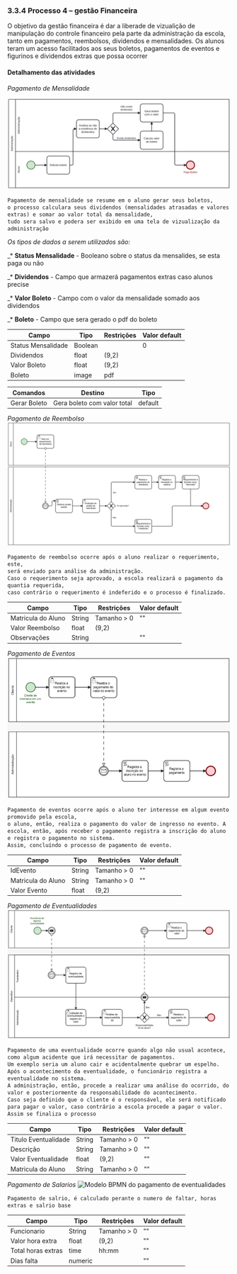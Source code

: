 ### 3.3.4 Processo 4 – gestão Financeira

O objetivo da gestão financeira é dar a liberade de vizualição de manipulação do controle financeiro pela parte da administração da escola, tanto em pagamentos, reembolsos, dividendos e mensalidades. Os alunos teram um acesso facilitados aos seus boletos, pagamentos de eventos e figurinos e dividendos extras que possa ocorrer

#### Detalhamento das atividades

*Pagamento de Mensalidade*

![Modelo BPMN do pagamento de mensalidade](images/bpmnPagamentoMensalidade.svg "Modelo BPMN de pagamento de mensalidade")

```
Pagamento de mensalidade se resume em o aluno gerar seus boletos,
o processo calculara seus dividendos (mensalidades atrasadas e valores extras) e somar ao valor total da mensalidade,
tudo sera salvo e podera ser exibido em uma tela de vizualização da administração
```

_Os tipos de dados a serem utilizados são:_

_* **Status Mensalidade** - Booleano sobre o status da mensalides, se esta paga ou não

_* **Dividendos** - Campo que armazerá pagamentos extras caso alunos precise

_* **Valor Boleto** - Campo com o valor da mensalidade somado aos dividendos

_* **Boleto** - Campo que sera gerado o pdf do boleto

| **Campo**          | **Tipo**         | **Restrições**         | **Valor default** |
| ---                | ---              | ---                    | ---               |
| Status Mensalidade | Boolean          |                        | 0                 |
| Dividendos         | float            | (9,2)                  |                   |
| Valor Boleto       | float            | (9,2)                  |                   |
| Boleto             | image            | pdf                    |                   |


| **Comandos**         |  **Destino**                   | **Tipo**          |
| ---                  | ---                            | ---               |
| Gerar Boleto         | Gera boleto com valor total    | default           |


*Pagamento de Reembolso*
![Modelo BPMN do pagamento de reembolso](images/bpmnPagamentoReembolsos.jpg "Modelo BPMN de pagamento de reembolso")
```
Pagamento de reembolso ocorre após o aluno realizar o requerimento, este,
será enviado para análise da administração.
Caso o requerimento seja aprovado, a escola realizará o pagamento da quantia requerida,
caso contrário o requerimento é indeferido e o processo é finalizado.
```
| **Campo**          | **Tipo**         | **Restrições**         | **Valor default** |
| ---                | ---              | ---                    | ---               |
| Matricula do Aluno | String           | Tamanho > 0            | ""                |
| Valor Reembolso    | float            | (9,2)                  |                   |
| Observações        | String           |                        | ""                |


*Pagamento de Eventos*
![Modelo BPMN do pagamento de eventos](images/bpmnPagamentoEventos.jpg "Modelo BPMN de pagamento de eventos")
```
Pagamento de eventos ocorre após o aluno ter interesse em algum evento promovido pela escola,
o aluno, então, realiza o pagamento do valor de ingresso no evento. A escola, então, após receber o pagamento registra a inscrição do aluno e registra o pagamento no sistema.
Assim, concluíndo o processo de pagamento de evento.
```
| **Campo**          | **Tipo**         | **Restrições**         | **Valor default** |
| ---                | ---              | ---                    | ---               |
| IdEvento           | String           | Tamanho > 0            | ""                |
| Matricula do Aluno | String           | Tamanho > 0            | ""                |
| Valor Evento       | float            | (9,2)                  |                   |


*Pagamento de Eventualidades*
![Modelo BPMN do pagamento de eventualidades](images/bpmnPagamentoEventualidades.jpg "Modelo BPMN de pagamento de eventualidades")
```
Pagamento de uma eventualidade ocorre quando algo não usual acontece, como algum acidente que irá necessitar de pagamentos.
Um exemplo seria um aluno cair e acidentalmente quebrar um espelho. Após o acontecimento da eventualidade, o funcionário registra a eventualidade no sistema.
A administração, então, procede a realizar uma análise do ocorrido, do valor e posteriormente da responsabilidade do acontecimento.
Caso seja definido que o cliente é o responsável, ele será notificado para pagar o valor, caso contrário a escola procede a pagar o valor. Assim se finaliza o processo
```
| **Campo**            | **Tipo**          | **Restrições**         | **Valor default** |
| ---                  | ---               | ---                    | ---               |
| Titulo Eventualidade | String            | Tamanho > 0            | ""                |
| Descrição            | String            | Tamanho > 0            | ""                |
| Valor Eventualidade  | float             | (9,2)                  | ""                |
| Matricula do Aluno   | String            | Tamanho > 0            | ""                |


*Pagamento de Salarios*
![Modelo BPMN do pagamento de eventualidades](images/bpmnPagamentoSalarios.sgv "Modelo BPMN de pagamento de salarios")
```
Pagamento de salrio, é calculado perante o numero de faltar, horas extras e salrio base
```
| **Campo**            | **Tipo**          | **Restrições**         | **Valor default** |
| ---                  | ---               | ---                    | ---               |
| Funcionario          | String            | Tamanho > 0            | ""                |
| Valor hora extra     | float             | (9,2)                  | ""                |
| Total horas extras   | time              | hh:mm                  | ""                |
| Dias falta           | numeric           |                        | ""                |







